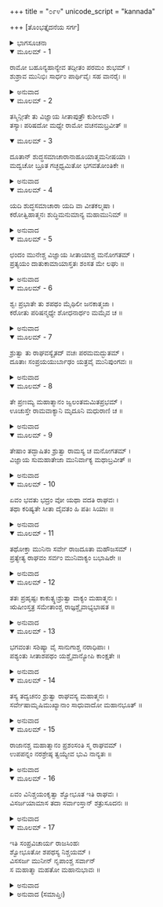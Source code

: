 +++
title = "೦೯೪"
unicode_script = "kannada"

+++
[ತೊಂಭತ್ತೈದನೆಯ ಸರ್ಗ]



<details><summary>ಭಾಗಸೂಚನಾ</summary>

ಸೀತೆಯು ತಾನು ಶುದ್ಧಳೆಂದು ಪ್ರಮಾಣೀಕರಿಸಿ ಹೇಳಬೇಕೆಂದು ಶ್ರೀರಾಮನ ಅಭಿಪ್ರಾಯ
</details>

<details open><summary>ಮೂಲಮ್ - 1</summary>

ರಾಮೋ ಬಹೂನ್ಯಹಾನ್ಯೇವ ತದ್ಗೀತಂ ಪರಮಂ ಶುಭಮ್ ।  
ಶುಶ್ರಾವ ಮುನಿಭಿಃ ಸಾರ್ಧಂ ಪಾರ್ಥಿವೈಃ ಸಹ ವಾನರೈಃ ॥
</details>

<details><summary>ಅನುವಾದ</summary>

ಈ ಪ್ರಕಾರ ಶ್ರೀರಾಮನು ಋಷಿಗಳ, ರಾಜರ ಮತ್ತು ವಾನರರೊಂದಿಗೆ ಅನೇಕ ದಿನಗಳವರೆಗೆ ಆ ಉತ್ತಮ ರಾಮಾಯಣದ ಗಾನವನ್ನು ಕೇಳುತ್ತಾ ಇದ್ದನು.॥1॥
</details>

<details open><summary>ಮೂಲಮ್ - 2</summary>

ತಸ್ಮಿನ್ಗೀತೇ ತು ವಿಜ್ಞಾಯ ಸೀತಾಪುತ್ರೌ ಕುಶೀಲವೌ ।  
ತಸ್ಯಾಃ ಪರಿಷದೋ ಮಧ್ಯೇ ರಾಮೋ ವಚನಮಬ್ರವೀತ್ ॥
</details>

<details open><summary>ಮೂಲಮ್ - 3</summary>

ದೂತಾನ್ ಶುದ್ಧಸಮಾಚಾರಾನಾಹೂಯಾತ್ಮಮನೀಷಯಾ ।  
ಮದ್ವಚೋ ಬ್ರೂತ ಗಚ್ಛಧ್ವಮಿತೋ ಭಗವತೋಂತಿಕೇ ॥
</details>

<details><summary>ಅನುವಾದ</summary>

ಆ ಕಥೆಯಿಂದಲೇ ಕುಶ-ಲವ ಇಬ್ಬರೂ ಕುಮಾರರು ಸೀತೆಯ ಸುಪುತ್ರರಾಗಿದ್ದಾರೆ ಎಂದು ಅವನಿಗೆ ತಿಳಿಯಿತು. ಇದನ್ನು ತಿಳಿದು ಸಭಾಮಧ್ಯದಲ್ಲಿ ಕುಳಿತ್ತಿದ್ದ ಶ್ರೀರಾಮಚಂದ್ರನು ಶುದ್ಧ ಆಚಾರ-ವಿಚಾರವುಳ್ಳ ದೂತರನ್ನು ಕರೆಸಿ ನೀವೀಗಲೇ ಪೂಜ್ಯರಾದ ವಾಲ್ಮೀಕಿಗಳ ಬಳಿಗೆ ಹೋಗಿ, ಅವರಿಗೆ ನನ್ನ ಈ ಸಂದೇಶ ತಿಳಿಸಿರಿ ಎಂದು ಹೇಳಿದನು.॥2-3॥
</details>

<details open><summary>ಮೂಲಮ್ - 4</summary>

ಯದಿ ಶುದ್ಧಸಮಾಚಾರಾ ಯದಿ ವಾ ವೀತಕಲ್ಮಷಾ ।  
ಕರೋತ್ವಿಹಾತ್ಮನಃ ಶುದ್ಧಿಮನುಮಾನ್ಯ ಮಹಾಮುನಿಮ್ ॥
</details>

<details><summary>ಅನುವಾದ</summary>

ಸೀತೆಯ ಚರಿತ್ರ ಶುದ್ಧವಾಗಿದ್ದರೆ, ಆಕೆಯಲ್ಲಿ ಯಾವುದೇ ಪಾಪವಿಲ್ಲದಿದ್ದರೆ, ಅವಳು ಮಹಾಮುನಿಗಳ ಅನುಮತಿ ಪಡೆದು ಇಲ್ಲಿಗೆ ಜನಸಮುದಾಯದಲ್ಲಿ ಬಂದು ತನ್ನ ಶುದ್ಧತೆಯನ್ನು ಪ್ರಮಾಣಿತಗೊಳಿಸಲಿ.॥4॥
</details>

<details open><summary>ಮೂಲಮ್ - 5</summary>

ಛಂದಂ ಮುನೇಶ್ಚ ವಿಜ್ಞಾಯ ಸೀತಾಯಾಶ್ಚ ಮನೋಗತಮ್ ।  
ಪ್ರತ್ಯಯಂ ದಾತುಕಾಮಾಯಾಸ್ತತಃ ಶಂಸತ ಮೇ ಲಘು ॥
</details>

<details><summary>ಅನುವಾದ</summary>

ನೀವು ಈ ವಿಷಯದಲ್ಲಿ ಮಹರ್ಷಿ ವಾಲ್ಮೀಕಿಗಳ ಹಾಗೂ ಸೀತೆಯ ಹಾರ್ದಿಕ ಅಭಿಪ್ರಾಯ ತಿಳಿದು, ಅವಳು ಇಲ್ಲಿಗೆ ಬಂದ ತನ್ನ ಶುದ್ಧತೆಯ ಬಗ್ಗೆ ವಿಶ್ವಾಸ ಉಂಟು ಮಾಡಲು ಬಯಸು ತ್ತಿರುವಳೇ ಎಂದು ಅರಿತು ಬೇಗನೇ ನನಗೆ ಸೂಚಿಸಿರಿ.॥5॥
</details>

<details open><summary>ಮೂಲಮ್ - 6</summary>

ಶ್ವಃ ಪ್ರಭಾತೇ ತು ಶಪಥಂ ಮೈಥಿಲೀ ಜನಕಾತ್ಮಜಾ ।  
ಕರೋತು ಪರಿಷನ್ಮಧ್ಯೇ ಶೋಧನಾರ್ಥಂ ಮಮೈವ ಚ ॥
</details>

<details><summary>ಅನುವಾದ</summary>

ನಾಳೆ ಬೆಳಿಗ್ಗೆ ಮಿಥಿಲೇಶ ಕುಮಾರಿ ಜಾನಕಿಯು ತುಂಬಿದ ಸಭೆಗೆ ಬರಲಿ ಮತ್ತು ನನ್ನ ಕಲಂಕವನ್ನು ದೂರಗೊಳಿಸಲು ಶಪಥ ಮಾಡಲಿ.॥6॥
</details>

<details open><summary>ಮೂಲಮ್ - 7</summary>

ಶ್ರುತ್ವಾ ತು ರಾಘವಸ್ಯೈತದ್ ವಚಃ ಪರಮಮದ್ಭುತಮ್ ।  
ದೂತಾಃ ಸಂಪ್ರಯಯುರ್ಬಾಢಂ ಯತ್ರವೈ ಮುನಿಪುಂಗವಃ ॥
</details>

<details><summary>ಅನುವಾದ</summary>

ಶ್ರೀರಘುನಾಥನ ಅತ್ಯಂತ ಅದ್ಭುತ ಮಾತನ್ನು ಕೇಳಿ ದೂತರು ವಾಲ್ಮೀಕಿ ಮುನಿಗಳು ವಿರಾಜಿಸುತ್ತಿದ್ದ ಕುಟೀರಕ್ಕೆ ಹೋದರು.॥7॥
</details>

<details open><summary>ಮೂಲಮ್ - 8</summary>

ತೇ ಪ್ರಣಮ್ಯ ಮಹಾತ್ಮಾನಂ ಜ್ವಲಂತಮಮಿತಪ್ರಭಮ್ ।  
ಊಚುಸ್ತೇ ರಾಮವಾಕ್ಯಾನಿ ಮೃದೂನಿ ಮಧುರಾಣಿ ಚ ॥
</details>

<details><summary>ಅನುವಾದ</summary>

ಮಹಾತ್ಮಾ ವಾಲ್ಮೀಕಿಗಳು ಅಮಿತ ತೇಜಸ್ವೀಯಾಗಿದ್ದು, ತನ್ನ ತೇಜದಿಂದ ಅಗ್ನಿಯಂತೆ ಪ್ರಜ್ವಲಿಸುತ್ತಿದ್ದರು. ಆ ದೂತರು ಅವರಿಗೆ ವಂದಿಸಿ, ಶ್ರೀರಾಮನ ಮಾತನ್ನು ಮಧುರ ಕೋಮಲ ಶಬ್ದಗಳಲ್ಲಿ ಹೇಳಿದರು.॥8॥
</details>

<details open><summary>ಮೂಲಮ್ - 9</summary>

ತೇಷಾಂ ತದ್ಭಾಷಿತಂ ಶ್ರುತ್ವಾ ರಾಮಸ್ಯ ಚ ಮನೋಗತಮ್ ।  
ವಿಜ್ಞಾಯ ಸುಮಹಾತೇಜಾ ಮುನಿರ್ವಾಕ್ಯ ಮಥಾಬ್ರವೀತ್ ॥
</details>

<details><summary>ಅನುವಾದ</summary>

ಆ ದೂತರ ಮಾತನ್ನು ಕೇಳಿ, ಶ್ರೀರಾಮನ ಹಾರ್ದಿಕ ಅಭಿಪ್ರಾಯವನ್ನು ತಿಳಿದು, ಆ ಮಹಾತೇಜಸ್ವೀ ಮುನಿಗಳು ಈ ಪ್ರಕಾರ ಹೇಳಿದರು.॥9॥
</details>

<details open><summary>ಮೂಲಮ್ - 10</summary>

ಏವಂ ಭವತು ಭದ್ರಂ ವೋ ಯಥಾ ವದತಿ ರಾಘವಃ ।  
ತಥಾ ಕರಿಷ್ಯತೇ ಸೀತಾ ದೈವತಂ ಹಿ ಪತಿಃ ಸಿಯಾಃ ॥
</details>

<details><summary>ಅನುವಾದ</summary>

ಹಾಗೆಯೇ ಆಗುವುದು, ನಿಮಗೆ ಒಳ್ಳೆಯದಾಗಲಿ. ಶ್ರೀರಾಮನು ಆಜ್ಞಾಪಿಸಿದಂತೆಯೇ ಸೀತೆಯು ಮಾಡುವಳು; ಏಕೆಂದರೆ ಪತಿಯು ಪತ್ನಿಗೆ ದೇವತೆಯಾಗಿದ್ದಾನೆ.॥10॥
</details>

<details open><summary>ಮೂಲಮ್ - 11</summary>

ತಥೋಕ್ತಾ ಮುನಿನಾ ಸರ್ವೇ ರಾಜದೂತಾ ಮಹೌಜಸಮ್ ।  
ಪ್ರತ್ಯೇತ್ಯ ರಾಘವಂ ಸರ್ವಂ ಮುನಿವಾಕ್ಯಂ ಬಭಾಷಿರೇ ॥
</details>

<details><summary>ಅನುವಾದ</summary>

ಮುನಿಗಳು ಹೀಗೆ ಹೇಳಿದಾಗ ಆ ದೂತರು ಮಹಾತೇಜಸ್ವೀ ಶ್ರೀರಘುನಾಥನ ಬಳಿಗೆ ಮರಳಿ ಬಂದು, ಮುನಿಗಳು ಹೇಳಿದ ಎಲ್ಲವನ್ನು ಹಾಗೆಯೇ ನಿವೇದಿಸಿ ಕೊಂಡರು.॥11॥
</details>

<details open><summary>ಮೂಲಮ್ - 12</summary>

ತತಃ ಪ್ರಹೃಷ್ಟಃ ಕಾಕುತ್ಸ್ಥಃಶ್ರುತ್ವಾ ವಾಕ್ಯಂ ಮಹಾತ್ಮನಃ ।  
ಋಷೀಂಸ್ತತ್ರ ಸಮೇತಾಂಶ್ಚ ರಾಜ್ಞಶ್ಚೈವಾಭ್ಯಭಾಷತ ॥
</details>

<details><summary>ಅನುವಾದ</summary>

ಮಹಾತ್ಮಾ ವಾಲ್ಮೀಕಿಗಳ ಮಾತನ್ನು ಕೇಳಿ ಶ್ರೀರಾಮನಿಗೆ ಬಹಳ ಸಂತೋಷವಾಯಿತು. ಅವನು ಅಲ್ಲಿಗೆ ಬಂದಿರುವ ಋಷಿಗಳಲ್ಲಿ, ರಾಜರಲ್ಲಿ ಹೀಗೆ ಹೇಳಿದನು.॥12॥
</details>

<details open><summary>ಮೂಲಮ್ - 13</summary>

ಭಗವಂತಃ ಸಶಿಷ್ಯಾ ವೈ ಸಾನುಗಾಶ್ಚ ನರಾಧಿಪಾಃ ।  
ಪಶ್ಯಂತು ಸೀತಾಶಪಥಂ ಯಶ್ಚೈವಾನ್ಯೋಪಿ ಕಾಂಕ್ಷತೇ ॥
</details>

<details><summary>ಅನುವಾದ</summary>

ಪೂಜ್ಯಪಾದ ನೀವೆಲ್ಲ ಮುನಿಗಳು ಶಿಷ್ಯರೊಂದಿಗೆ ಸಭೆಗೆ ಆಗಮಿಸಿರಿ. ಸೇವಕರ ಸಹಿತ ರಾಜರೂ ಉಪಸ್ಥಿತರಾಗಲಿ. ಸೀತೆಯ ಪ್ರತಿಜ್ಞೆ ಕೇಳಲು ಬಯಸುವವರೂ ಬರಲಿ. ಹೀಗೆ ಎಲ್ಲ ಜನರೂ ಒಟ್ಟಾಗಿ ಬಂದು ಸೀತೆಯ ಶಪಥವನ್ನು ಕೇಳಲಿ.॥13॥
</details>

<details open><summary>ಮೂಲಮ್ - 14</summary>

ತಸ್ಯ ತದ್ವಚನಂ ಶ್ರುತ್ವಾ ರಾಘವಸ್ಯ ಮಹಾತ್ಮನಃ ।  
ಸರ್ವೇಷಾಮೃಷಿಮುಖ್ಯಾನಾಂ ಸಾಧುವಾದೋ ಮಹಾನಭೂತ್ ॥
</details>

<details><summary>ಅನುವಾದ</summary>

ಮಹಾತ್ಮಾ ರಾಘವೇಂದ್ರನ ಮಾತನ್ನು ಕೇಳಿ ಸಮಸ್ತ ಮಹರ್ಷಿಗಳು ಸಾಧು! ಸಾಧು! ಎಂದು ಉದ್ಗರಿಸಿದರು.॥14॥
</details>

<details open><summary>ಮೂಲಮ್ - 15</summary>

ರಾಜಾನಶ್ಚ ಮಹಾತ್ಮಾನಂ ಪ್ರಶಂಸಂತಿ ಸ್ಮ ರಾಘವಮ್ ।  
ಉಪಪನ್ನಂ ನರಶ್ರೇಷ್ಠ ತ್ವಯ್ಯೇವ ಭುವಿ ನಾನ್ಯತಃ ॥
</details>

<details><summary>ಅನುವಾದ</summary>

ರಾಜರೂ ಕೂಡ ಮಹಾತ್ಮಾ ಶ್ರೀರಾಮನನ್ನು ಪ್ರಶಂಸಿಸುತ್ತಾ ಹೇಳಿದರು - ನರಶ್ರೇಷ್ಠನೇ! ಈ ಪೃಥಿವಿಯಲ್ಲಿ ಉತ್ತಮ ಮಾತುಗಳು ಕೇವಲ ನಿನ್ನಲ್ಲೇ ಇರಬಲ್ಲವು, ಬೇರೆ ಯಾರಲ್ಲಿಯೂ ಇರಲಾರವು.॥15॥
</details>

<details open><summary>ಮೂಲಮ್ - 16</summary>

ಏವಂ ವಿನಿಶ್ಚಯಂಕೃತ್ವಾ ಶ್ವೋಭೂತ ಇತಿ ರಾಘವಃ ।  
ವಿಸರ್ಜಯಾಮಾಸ ತದಾ ಸರ್ವಾಂಸ್ತಾನ್ ಶತ್ರುಸೂದನಃ ॥
</details>

<details><summary>ಅನುವಾದ</summary>

ಹೀಗೆ ಮರುದಿನ ಸೀತೆಯ ಶಪಥ ಮಾಡುವುದಾಗಿ ನಿಶ್ಚಯಿಸಿ, ಶತ್ರುಸೂದನ ಶ್ರೀರಾಮನು ಎಲ್ಲರನ್ನು ಬೀಳ್ಕೊಂಡನು.॥16॥
</details>

<details open><summary>ಮೂಲಮ್ - 17</summary>

ಇತಿ ಸಂಪ್ರವಿಚಾರ್ಯ ರಾಜಸಿಂಹಃ  
ಶ್ವೋಭೂತೋ ಶಪಥಸ್ಯ ನಿಶ್ಚಯಮ್ ।  
ವಿಸಸರ್ಜ ಮುನೀನ್ ನೃಪಾಂಶ್ಚ ಸರ್ವಾನ್  
ಸ ಮಹಾತ್ಮಾ ಮಹತೋ ಮಹಾನುಭಾವಃ ॥
</details>

<details><summary>ಅನುವಾದ</summary>

ಹೀಗೆ ಮರುದಿನ ಬೆಳಿಗ್ಗೆ ಸೀತೆಯು ಶಪಥ ಮಾಡುವುದೆಂದು ಮಹಾನುಭಾವ ಮಹಾತ್ಮಾ ರಾಜಸಿಂಹ ಶ್ರೀರಾಮನು ಅವರೆಲ್ಲ ಮುನಿಗಳನ್ನು ಹಾಗೂ ರಾಜರನ್ನು ತಮ್ಮ-ತಮ್ಮ ವಸತಿಗೆ ಕಳಿಸಿಕೊಟ್ಟನು.॥17॥
</details>

<details><summary>ಅನುವಾದ (ಸಮಾಪ್ತಿಃ)</summary>

ಶ್ರೀವಾಲ್ಮೀಕಿ ವಿರಚಿತ ಆರ್ಷರಾಮಾಯಣ ಆದಿಕಾವ್ಯದ ಉತ್ತರ ಕಾಂಡದಲ್ಲಿ ತೊಂಭತ್ತೈದನೆಯ ಸರ್ಗ ಪೂರ್ಣವಾಯಿತು. ॥95॥
</details>
